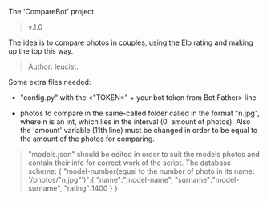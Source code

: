 The 'CompareBot' project. 

> v.1.0

The idea is to compare photos in couples, using the Elo rating and making up the top this way.

> Author: leucist.

Some extra files needed: 

- "config.py" with the <"TOKEN=" + your bot token from Bot Father> line

- photos to compare in the same-called folder called in the format "n.jpg", where n is an int, which lies in the interval (0, amount of photos). Also the 'amount' variable (11th line) must be changed in order to be equal to the amount of the photos for comparing.

> "models.json" should be edited in order to suit the models photos and contain their info for correct work of the script. 
The database scheme: 
> {
>  "model-number(equal to the number of photo in its name: '/photos/"n.jpg"')":{
>   "name":"model-name",
>   "surname":"model-surname",
>   "rating":1400
>  }
> }